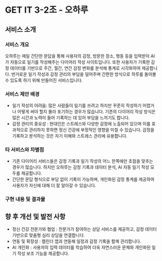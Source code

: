 # GET IT 3-2조 - 오하루 

## 서비스 소개
### 서비스 개요
오하루는 매일 간단한 문답을 통해 사용자의 감정, 방문한 장소, 행동 등을 입력받아 AI가 자동으로 일기를 작성해주는 다이어리 작성 사이트입니다.
또한 사용자가 기록한 감정 데이터를 기반으로 주간, 월간, 연간 감정 변화를 분석해 통계로 시각화하여 제공합니다.
번거로운 일기 작성과 감정 관리의 부담을 덜어주며 간편한 방식으로 하루를 돌아볼 수 있도록 하기 위해 만들어진 서비스입니다.

### 서비스 제안 배경
- 일기 작성의 어려움: 많은 사람들이 일기를 쓰려고 하지만 꾸준히 작성하기 어렵거나 어떻게 써야 할지 몰라 포기하는 경우가 많습니다.
  기존의 다이어리 작성 방식은 많은 시간과 노력이 들어 기록하는 데 있어 부담을 느끼기도 합니다.
- 감정 관리의 중요성 : 현대인은 스트레스와 다양한 감정에 노출되어 있으며 이를 효과적으로 관리하지 못하면 정신 건강에 부정적인 영향을 미칠 수 있습니다.
  감정을 기록하고 분석하는 것은 자기 이해와 스트레스 관리에 유용합니다.

### 타 서비스와 차별점
- 기존 다이어리 서비스들은 감정 기록과 일기 작성의 어느 한쪽에만 초점을 맞추는 경우가 많습니다.
  하지만 오하루는 감정 기록과 데이터 분석, AI 자동 일기 작성 모두를 제공합니다.
- 간단한 문답 형식으로 부담 없이 기록이 가능하며, 개인화된 감정 통계를 제공하여 사용자가 자신에 대해 더 잘 알아갈 수 있습니다.

### 구현 내용 및 결과물


## 향 후 개선 및 발전 사항
- 정신 건강 전문가와 협업 : 전문가가 참여하는 상담 서비스를 제공하고, 감정 데이터 기반으로 맞춤형 심리 상담을 연결합니다.
- 연동 및 확장성 : 캘린더 앱과 연동해 일정과 감정 기록을 함께 관리합니다.
- AI 개인화 : 사용자의 입력 데이터를 학습하여 더욱 자연스러운 문체와 개인화된 일기 작성 보조 기능을 제공합니다.
